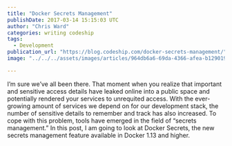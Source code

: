 ```yaml
---
title: "Docker Secrets Management"
publishDate: 2017-03-14 15:15:03 UTC
author: "Chris Ward"
categories: writing codeship
tags:
  - Development
publication_url: "https://blog.codeship.com/docker-secrets-management/"
image: "../../../assets/images/articles/964db6a6-69da-4366-afea-b129019aff07.png"

---
```

I’m sure we’ve all been there. That moment when you realize that important and sensitive access details have leaked online into a public space and potentially rendered your services to unrequited access. With the ever-growing amount of services we depend on for our development stack, the number of sensitive details to remember and track has also increased. To cope with this problem, tools have emerged in the field of “secrets management.” In this post, I am going to look at Docker Secrets, the new secrets management feature available in Docker 1.13 and higher.

